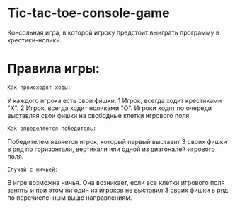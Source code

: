 # Tic-tac-toe-console-game
Консольная игра, в которой игроку предстоит выиграть программу в крестики-нолики.

# Правила игры:

    Как происходят ходы:
У каждого игрока есть свои фишки.
1 Игрок, всегда ходит крестиками "X".
2 Игрок, всегда ходит ноликами "O".
Игроки ходят по очереди выставляя свои фишки на свободные клетки игрового поля.

    Как определяется победитель:
Победителем является игрок, который первый выставит 3 своих фишки в ряд по
горизонтали, вертикали или одной из диагоналей игрового поля.

    Случай с ничьей:
В игре возможна ничья. Она возникает, если все клетки игрового поля заняты
и при этом ни один из игроков не выставил 3 своих фишки в ряд по перечисленным выше направлениям.
